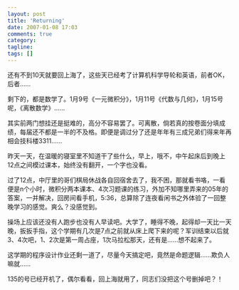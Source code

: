 ```yaml
---
layout: post
title: 'Returning'
date: 2007-01-08 17:03
comments: true
category: 
tagline: 
tags: []
---
```

    

还有不到10天就要回上海了，这些天已经考了计算机科学导轮和英语，前者OK，后者……

剩下的，都是数学了。1月9号《一元微积分》，1月11号《代数与几何》，1月15号呢，《离散数学》……

其实前两门想挂还是挺难的，高分不容易罢了。可离散，倘若真的按卷面分填成绩，每届还不都是一半的不及格。即便是调过分了还是年年有三成兄弟们得来年再相会技科楼3311……

昨天一天，在温暖的寝室里不知道干了些什么，早上，哦不，中午起床后到晚上12点之间模过课本，始终没有翻开，一个字也没看。

过了12点，中厅里的哥们棋局休战各自回宿舍去了，我不困，那就看书咯，一看便是n个小时，微积分两本课本、4次习题课的练习，外加不知哪里弄来的05年的答案，一并解决，回房间看手机，5:36，总算除了连夜看闲书之外体验了一回整晚学习的感觉。爽么？没感觉到。

操场上应该还没有人跑步也没有人早读吧。大学了，睡得不晚，起得却一天比一天晚，扳扳手指，这个学期有几次是7点之前就从床上爬下来的呢？军训结束以后就3、4次吧，1、2次是第一周占座，1次马拉松那天，还有是……想不起来了。

这学期的程序设计作业还剩一道了，尽量今天搞定吧，竟然是命题逻辑……欺负人嘛就……

135的号已经开机了，偶尔看看，回上海就用了，同志们没把这个号删掉吧？！
